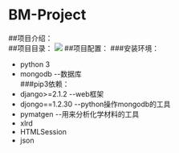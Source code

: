 # BM-Project
##项目介绍：  
##项目目录： 
![](https://github.com/wochaotiandeyingyingying/BM-Project/tree/master/bm_project/static/img/list.png) 
##项目配置： 
###安装环境：  
* python 3  
* mongodb --数据库  
###pip3依赖：  
* django>=2.1.2 --web框架  
* djongo==1.2.30 --python操作mongodb的工具  
* pymatgen --用来分析化学材料的工具  
* xlrd  
* HTMLSession  
* json
